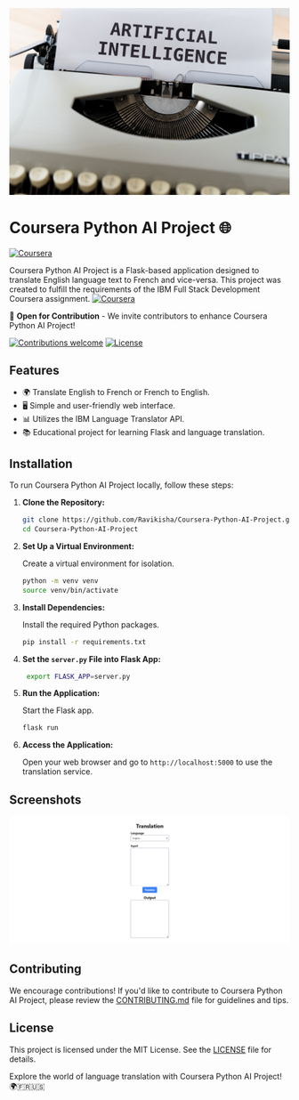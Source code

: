 ![Poster](./docs/poster.jpg)
# Coursera Python AI Project 🌐
[![Coursera](https://img.shields.io/badge/Coursera-0056D2?style=for-the-badge&logo=Coursera&logoColor=white)](https://www.coursera.org/)

Coursera Python AI Project is a Flask-based application designed to translate English language text to French and vice-versa. This project was created to fulfill the requirements of the IBM Full Stack Development Coursera assignment. [![Coursera](https://img.shields.io/badge/Coursera-IBM%20Full%20Stack%20Development-blue)](https://www.coursera.org/)

🚀 **Open for Contribution** - We invite contributors to enhance Coursera Python AI Project!

[![Contributions welcome](https://img.shields.io/badge/Contributions-Welcome-brightgreen.svg)](CONTRIBUTING.md)
[![License](https://img.shields.io/badge/License-MIT-blue.svg)](LICENSE)

## Features

- 🌍 Translate English to French or French to English.
- 🖥️ Simple and user-friendly web interface.
- 📊 Utilizes the IBM Language Translator API.
- 📚 Educational project for learning Flask and language translation.

## Installation

To run Coursera Python AI Project locally, follow these steps:

1. **Clone the Repository:**

   ```bash
   git clone https://github.com/Ravikisha/Coursera-Python-AI-Project.git
   cd Coursera-Python-AI-Project
   ```

2. **Set Up a Virtual Environment:**

   Create a virtual environment for isolation.

   ```bash
   python -m venv venv
   source venv/bin/activate
   ```

3. **Install Dependencies:**

   Install the required Python packages.

   ```bash
   pip install -r requirements.txt
   ```

4. **Set the `server.py` File into Flask App:**
   ```bash
    export FLASK_APP=server.py
   ```

5. **Run the Application:**

   Start the Flask app.

   ```bash
   flask run
   ```

6. **Access the Application:**

   Open your web browser and go to `http://localhost:5000` to use the translation service.

## Screenshots
![Screenshot 1](./docs/docs1.png)

## Contributing

We encourage contributions! If you'd like to contribute to Coursera Python AI Project, please review the [CONTRIBUTING.md](CONTRIBUTING.md) file for guidelines and tips.

## License

This project is licensed under the MIT License. See the [LICENSE](LICENSE) file for details.

Explore the world of language translation with Coursera Python AI Project! 🌍🇫🇷🇺🇸
